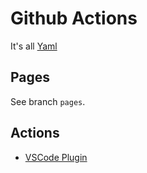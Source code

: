 Github Actions
==============

It's all [Yaml](https://itenium.be/blog/productivity/yaml-tutorial/)

Pages
-----

See branch `pages`.


Actions
-------

- [VSCode Plugin](https://marketplace.visualstudio.com/items?itemName=GitHub.vscode-github-actions)
